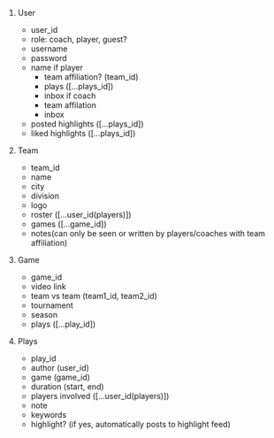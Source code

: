 1. User
    - user_id
    - role: coach, player, guest?
    - username
    - password
    - name
    if player
        - team affiliation? (team_id)
        - plays ([...plays_id])
        - inbox
    if coach
        - team affilation
        - inbox
    - posted highlights ([...plays_id])
    - liked highlights ([...plays_id])

2. Team
    - team_id
    - name
    - city
    - division
    - logo
    - roster ([...user_id(players)])
    - games ([...game_id])
    - notes(can only be seen or written by players/coaches with team affiliation)

3. Game
    - game_id
    - video link
    - team vs team (team1_id, team2_id)
    - tournament
    - season
    - plays ([...play_id])

4. Plays
    - play_id
    - author (user_id)
    - game (game_id)
    - duration (start, end)
    - players involved ([...user_id(players)])
    - note
    - keywords
    - highlight? (if yes, automatically posts to highlight feed)